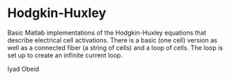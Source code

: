 # Hodgkin-Huxley
Basic Matlab implementations of the Hodgkin-Huxley equations that describe electrical cell activations. There is a basic (one cell) version as well as a connected fiber (a string of cells) and a loop of cells. The loop is set up to create an infinite current loop.

Iyad Obeid
